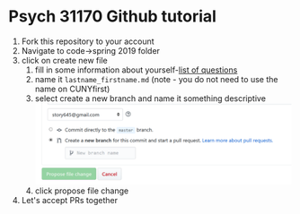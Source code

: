 # Psych 31170 Github tutorial

1. Fork this repository to your account
2. Navigate to code->spring 2019 folder
3. click on create new file
    1. fill in some information about yourself-[list of questions](spring2019/aizenman_hannah.md)
    2. name it `lastname_firstname.md` (note - you do not need to use the name on CUNYfirst)
    3. select create a new branch and name it something descriptive 
  ![github commit changes form](/pictures/create_branch.png)
      4. click propose file change
5. Let's accept PRs together
